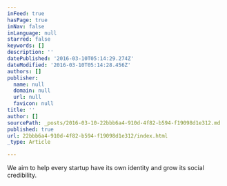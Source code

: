 ```yaml
---
inFeed: true
hasPage: true
inNav: false
inLanguage: null
starred: false
keywords: []
description: ''
datePublished: '2016-03-10T05:14:29.274Z'
dateModified: '2016-03-10T05:14:28.456Z'
authors: []
publisher:
  name: null
  domain: null
  url: null
  favicon: null
title: ''
author: []
sourcePath: _posts/2016-03-10-22bbb6a4-910d-4f82-b594-f19098d1e312.md
published: true
url: 22bbb6a4-910d-4f82-b594-f19098d1e312/index.html
_type: Article

---
```

We aim to help every startup have its own identity and grow its social credibility.